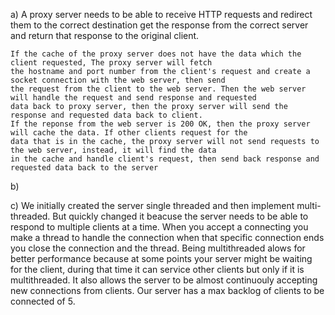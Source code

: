 a)  A proxy server needs to be able to receive HTTP requests and redirect them 
    to the correct destination get the response from the correct server and 
    return that response to the original client.

    If the cache of the proxy server does not have the data which the client requested, The proxy server will fetch 
    the hostname and port number from the client's request and create a socket connection with the web server, then send 
    the request from the client to the web server. Then the web server will handle the request and send response and requested 
    data back to proxy server, then the proxy server will send the response and requested data back to client.
    If the reponse from the web server is 200 OK, then the proxy server will cache the data. If other clients request for the 
    data that is in the cache, the proxy server will not send requests to the web server, instead, it will find the data 
    in the cache and handle client's request, then send back response and requested data back to the server

b)  



c)  We initially created the server single threaded and then implement multi-threaded.
    But quickly changed it beacuse the server needs to be able to respond to multiple clients at a time.
    When you accept a connecting you make a thread to handle the connection when that specific connection ends
    you close the connection and the thread.
    Being multithreaded alows for better performance because at some points your server might be waiting for the client,
    during that time it can service other clients but only if it is multithreaded. It also allows the server to be almost
    continuouly accepting new connections from clients. Our server has a max backlog of clients to be connected of 5.